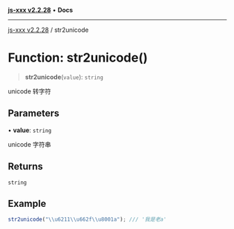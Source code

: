 [**js-xxx v2.2.28**](../README.md) • **Docs**

***

[js-xxx v2.2.28](../README.md) / str2unicode

# Function: str2unicode()

> **str2unicode**(`value`): `string`

unicode 转字符

## Parameters

• **value**: `string`

unicode 字符串

## Returns

`string`

## Example

```ts
str2unicode("\\u6211\\u662f\\u8001a"); /// '我是老a'
```
